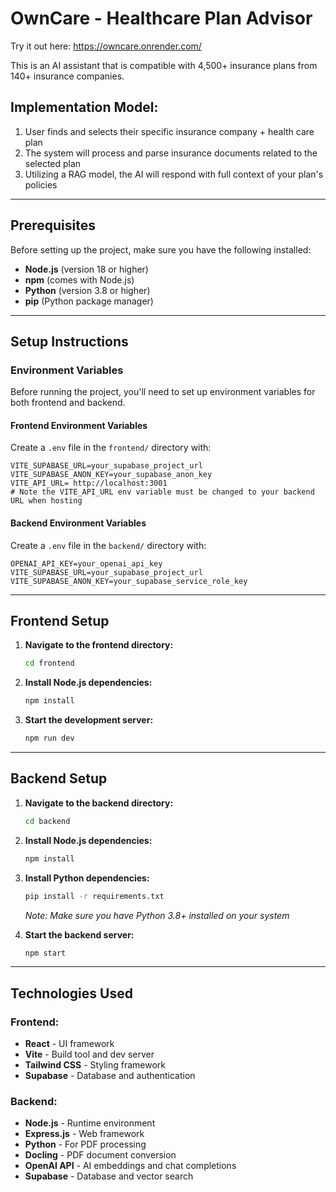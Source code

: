 # OwnCare - Healthcare Plan Advisor

Try it out here: https://owncare.onrender.com/

This is an AI assistant that is compatible with 4,500+ insurance plans from 140+ insurance companies.

## Implementation Model:
1. User finds and selects their specific insurance company + health care plan
2. The system will process and parse insurance documents related to the selected plan
3. Utilizing a RAG model, the AI will respond with full context of your plan's policies
---
## Prerequisites

Before setting up the project, make sure you have the following installed:

- **Node.js** (version 18 or higher)
- **npm** (comes with Node.js)
- **Python** (version 3.8 or higher)
- **pip** (Python package manager)

---

## Setup Instructions

### Environment Variables

Before running the project, you'll need to set up environment variables for both frontend and backend.

#### Frontend Environment Variables
Create a `.env` file in the `frontend/` directory with:
```env
VITE_SUPABASE_URL=your_supabase_project_url
VITE_SUPABASE_ANON_KEY=your_supabase_anon_key
VITE_API_URL= http://localhost:3001
# Note the VITE_API_URL env variable must be changed to your backend URL when hosting
```

#### Backend Environment Variables
Create a `.env` file in the `backend/` directory with:
```env
OPENAI_API_KEY=your_openai_api_key
VITE_SUPABASE_URL=your_supabase_project_url
VITE_SUPABASE_ANON_KEY=your_supabase_service_role_key
```

---

## Frontend Setup

1. **Navigate to the frontend directory:**
   ```bash
   cd frontend
   ```

2. **Install Node.js dependencies:**
   ```bash
   npm install
   ```

3. **Start the development server:**
   ```bash
   npm run dev
   ```
---

## Backend Setup

1. **Navigate to the backend directory:**
   ```bash
   cd backend
   ```

2. **Install Node.js dependencies:**
   ```bash
   npm install
   ```

3. **Install Python dependencies:**
   ```bash
   pip install -r requirements.txt
   ```
   *Note: Make sure you have Python 3.8+ installed on your system*

4. **Start the backend server:**
   ```bash
   npm start
   ```

---

## Technologies Used

### Frontend:
- **React** - UI framework
- **Vite** - Build tool and dev server
- **Tailwind CSS** - Styling framework
- **Supabase** - Database and authentication

### Backend:
- **Node.js** - Runtime environment
- **Express.js** - Web framework
- **Python** - For PDF processing
- **Docling** - PDF document conversion
- **OpenAI API** - AI embeddings and chat completions
- **Supabase** - Database and vector search